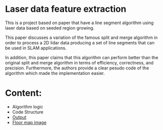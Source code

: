 # Laser data feature extraction

This is a project based on paper that have a line segment algorithm using laser data based on seeded region growing.

This paper discusses a variation of the famous split and merge algorithm in order to process a 2D lidar data producing a set of line segments that can be used in SLAM applications.

In addition, this paper claims that this algorithm can perform better than the original split and merge algorithm in terms of efficiency, correctness, and precision. Furthermore, the authors provide a clear pesudo code of the algorithm which made the implementation easier.

# Content:
- Algorithm logic
- Code Structure
- [Output](https://github.com/HendEmad/Autonomous-navigation-system/blob/main/Line%20segment%20extraction%20algorithm%20for%20SLAM%20applications/Code/Output.md)
- [Floor map image](https://github.com/HendEmad/Autonomous-navigation-system/blob/main/Line%20segment%20extraction%20algorithm%20for%20SLAM%20applications/Code/Original%20floor%20map.md)
